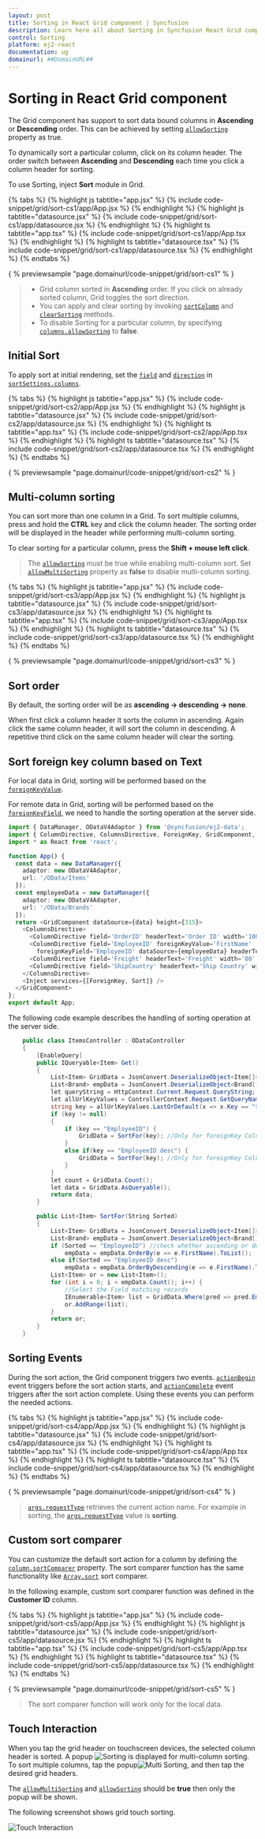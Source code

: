 ```yaml
---
layout: post
title: Sorting in React Grid component | Syncfusion
description: Learn here all about Sorting in Syncfusion React Grid component of Syncfusion Essential JS 2 and more.
control: Sorting 
platform: ej2-react
documentation: ug
domainurl: ##DomainURL##
---
```


# Sorting in React Grid component

The Grid component has support to sort data bound columns in **Ascending** or **Descending** order.
This can be achieved by setting [`allowSorting`](https://ej2.syncfusion.com/angular/documentation/api/grid/#allowsorting) property as true.

To dynamically sort a particular column, click on its column header.
The order switch between **Ascending** and **Descending** each time you click a column header for sorting.

To use Sorting, inject **Sort** module in Grid.

{% tabs %}
{% highlight js tabtitle="app.jsx" %}
{% include code-snippet/grid/sort-cs1/app/App.jsx %}
{% endhighlight %}
{% highlight js tabtitle="datasource.jsx" %}
{% include code-snippet/grid/sort-cs1/app/datasource.jsx %}
{% endhighlight %}
{% highlight ts tabtitle="app.tsx" %}
{% include code-snippet/grid/sort-cs1/app/App.tsx %}
{% endhighlight %}
{% highlight ts tabtitle="datasource.tsx" %}
{% include code-snippet/grid/sort-cs1/app/datasource.tsx %}
{% endhighlight %}
{% endtabs %}

{ % previewsample "page.domainurl/code-snippet/grid/sort-cs1" % }

> * Grid column sorted in **Ascending** order. If you click on already sorted column, Grid toggles the sort direction.
> * You can apply and clear sorting by invoking [`sortColumn`](https://ej2.syncfusion.com/angular/documentation/api/grid/#sortcolumn) and
[`clearSorting`](https://ej2.syncfusion.com/angular/documentation/api/grid/#clearsorting) methods.
> * To disable Sorting for a particular column, by specifying [`columns.allowSorting`](https://ej2.syncfusion.com/angular/documentation/api/grid/column/#allowsorting) to **false**.

## Initial Sort

To apply sort at initial rendering, set the [`field`](https://ej2.syncfusion.com/angular/documentation/api/grid/sortDescriptorModel/#field) and
[`direction`](https://ej2.syncfusion.com/angular/documentation/api/grid/sortDescriptorModel/#direction) in [`sortSettings.columns`](https://ej2.syncfusion.com/angular/documentation/api/grid/sortSettingsModel/#columns).

{% tabs %}
{% highlight js tabtitle="app.jsx" %}
{% include code-snippet/grid/sort-cs2/app/App.jsx %}
{% endhighlight %}
{% highlight js tabtitle="datasource.jsx" %}
{% include code-snippet/grid/sort-cs2/app/datasource.jsx %}
{% endhighlight %}
{% highlight ts tabtitle="app.tsx" %}
{% include code-snippet/grid/sort-cs2/app/App.tsx %}
{% endhighlight %}
{% highlight ts tabtitle="datasource.tsx" %}
{% include code-snippet/grid/sort-cs2/app/datasource.tsx %}
{% endhighlight %}
{% endtabs %}

{ % previewsample "page.domainurl/code-snippet/grid/sort-cs2" % }

## Multi-column sorting

You can sort more than one column in a Grid. To sort multiple columns, press and hold the **CTRL** key and click the column header. The sorting order will be displayed in the header while performing multi-column sorting.

To clear sorting for a particular column, press the **Shift + mouse left click**.

> The [`allowSorting`](https://ej2.syncfusion.com/angular/documentation/api/grid/#allowsorting) must be true while enabling multi-column sort.
> Set [`allowMultiSorting`](https://ej2.syncfusion.com/angular/documentation/api/grid/#allowmultisorting) property as **false** to disable multi-column sorting.

{% tabs %}
{% highlight js tabtitle="app.jsx" %}
{% include code-snippet/grid/sort-cs3/app/App.jsx %}
{% endhighlight %}
{% highlight js tabtitle="datasource.jsx" %}
{% include code-snippet/grid/sort-cs3/app/datasource.jsx %}
{% endhighlight %}
{% highlight ts tabtitle="app.tsx" %}
{% include code-snippet/grid/sort-cs3/app/App.tsx %}
{% endhighlight %}
{% highlight ts tabtitle="datasource.tsx" %}
{% include code-snippet/grid/sort-cs3/app/datasource.tsx %}
{% endhighlight %}
{% endtabs %}

{ % previewsample "page.domainurl/code-snippet/grid/sort-cs3" % }

## Sort order

By default, the sorting order will be as **ascending -> descending -> none**.

When first click a column header it sorts the column in ascending. Again click the same column header, it will sort the column in descending. A repetitive third click on the same column header will clear the sorting.

## Sort foreign key column based on Text

For local data in Grid, sorting will be performed based on the [`foreignKeyValue`](https://ej2.syncfusion.com/angular/documentation/api/grid/column/#foreignkeyvalue).

For remote data in Grid, sorting will be performed based on the [`foreignKeyField`](https://ej2.syncfusion.com/angular/documentation/api/grid/column/#foreignkeyfield), we need to handle the sorting operation at the server side.

```typescript
import { DataManager, ODataV4Adaptor } from '@syncfusion/ej2-data';
import { ColumnDirective, ColumnsDirective, ForeignKey, GridComponent, Inject, Sort } from '@syncfusion/ej2-react-grids';
import * as React from 'react';

function App() {
  const data = new DataManager({
    adaptor: new ODataV4Adaptor,
    url: '/OData/Items'
  });
  const employeeData = new DataManager({
    adaptor: new ODataV4Adaptor,
    url: '/OData/Brands'
  });
  return <GridComponent dataSource={data} height={315}>
    <ColumnsDirective>
      <ColumnDirective field='OrderID' headerText='Order ID' width='100' textAlign="Right" />
      <ColumnDirective field='EmployeeID' foreignKeyValue='FirstName'
        foreignKeyField='EmployeeID' dataSource={employeeData} headerText='Employee Name' width='150' />
      <ColumnDirective field='Freight' headerText='Freight' width='80' textAlign="Right" format='C2' />
      <ColumnDirective field='ShipCountry' headerText='Ship Country' width='100' />
    </ColumnsDirective>
    <Inject services={[ForeignKey, Sort]} />
  </GridComponent>
};
export default App;
```

The following code example describes the handling of sorting operation at the server side.

```cs
    public class ItemsController : ODataController
    {
        [EnableQuery]
        public IQueryable<Item> Get()
        {
            List<Item> GridData = JsonConvert.DeserializeObject<Item[]>(Properties.Resources.ItemsJson).AsQueryable().ToList();
            List<Brand> empData = JsonConvert.DeserializeObject<Brand[]>(Properties.Resources.BrandsJson).AsQueryable().ToList();
            let queryString = HttpContext.Current.Request.QueryString;
            let allUrlKeyValues = ControllerContext.Request.GetQueryNameValuePairs();
            string key = allUrlKeyValues.LastOrDefault(x => x.Key == "$orderby").Value;
            if (key != null)
            {
                if (key == "EmployeeID") {
                    GridData = SortFor(key); //Only for foreignKey Column ascending
                }
                else if(key == "EmployeeID desc") {
                    GridData = SortFor(key); //Only for foreignKey Column descending
                }
            }
            let count = GridData.Count();
            let data = GridData.AsQueryable();
            return data;
        }

        public List<Item> SortFor(String Sorted)
        {
            List<Item> GridData = JsonConvert.DeserializeObject<Item[]>(Properties.Resources.ItemsJson).AsQueryable().ToList();
            List<Brand> empData = JsonConvert.DeserializeObject<Brand[]>(Properties.Resources.BrandsJson).AsQueryable().ToList();
            if (Sorted == "EmployeeID") //check whether ascending or descending
                empData = empData.OrderBy(e => e.FirstName).ToList();
            else if(Sorted == "EmployeeID desc")
                empData = empData.OrderByDescending(e => e.FirstName).ToList();
            List<Item> or = new List<Item>();
            for (int i = 0; i < empData.Count(); i++) {
                //Select the Field matching records
                IEnumerable<Item> list = GridData.Where(pred => pred.EmployeeID == empData[i].EmployeeID).ToList();
                or.AddRange(list);
            }
            return or;
        }
    }
```

## Sorting Events

During the sort action, the Grid component triggers two events. [`actionBegin`](https://ej2.syncfusion.com/angular/documentation/api/grid/#actionbegin) event triggers before the sort action starts, and [`actionComplete`](https://ej2.syncfusion.com/angular/documentation/api/grid/#actioncomplete) event triggers after the sort action complete. Using these events you can perform the needed actions.

{% tabs %}
{% highlight js tabtitle="app.jsx" %}
{% include code-snippet/grid/sort-cs4/app/App.jsx %}
{% endhighlight %}
{% highlight js tabtitle="datasource.jsx" %}
{% include code-snippet/grid/sort-cs4/app/datasource.jsx %}
{% endhighlight %}
{% highlight ts tabtitle="app.tsx" %}
{% include code-snippet/grid/sort-cs4/app/App.tsx %}
{% endhighlight %}
{% highlight ts tabtitle="datasource.tsx" %}
{% include code-snippet/grid/sort-cs4/app/datasource.tsx %}
{% endhighlight %}
{% endtabs %}

{ % previewsample "page.domainurl/code-snippet/grid/sort-cs4" % }

> [`args.requestType`](https://ej2.syncfusion.com/angular/documentation/api/grid/sortEventArgs/#requesttype) retrieves the current action name.
For example in sorting, the [`args.requestType`](https://ej2.syncfusion.com/angular/documentation/api/grid/sortEventArgs/#requesttype) value is **sorting**.

## Custom sort comparer

You can customize the default sort action for a column by defining the [`column.sortComparer`](https://ej2.syncfusion.com/angular/documentation/api/grid/column/#sortcomparer) property.
The sort comparer function has the same functionality like
[`Array.sort`](https://developer.mozilla.org/en-US/docs/Web/JavaScript/Reference/Global_Objects/Array/sort) sort comparer.

In the following example, custom sort comparer function was defined in the **Customer ID** column.

{% tabs %}
{% highlight js tabtitle="app.jsx" %}
{% include code-snippet/grid/sort-cs5/app/App.jsx %}
{% endhighlight %}
{% highlight js tabtitle="datasource.jsx" %}
{% include code-snippet/grid/sort-cs5/app/datasource.jsx %}
{% endhighlight %}
{% highlight ts tabtitle="app.tsx" %}
{% include code-snippet/grid/sort-cs5/app/App.tsx %}
{% endhighlight %}
{% highlight ts tabtitle="datasource.tsx" %}
{% include code-snippet/grid/sort-cs5/app/datasource.tsx %}
{% endhighlight %}
{% endtabs %}

{ % previewsample "page.domainurl/code-snippet/grid/sort-cs5" % }

> The sort comparer function will work only for the local data.

## Touch Interaction

When you tap the grid header on touchscreen devices, the selected column header is sorted. A popup ![Sorting](images/sorting.jpg) is displayed for multi-column sorting.
To sort multiple columns, tap the popup![Multi Sorting](images/msorting.jpg), and then tap the desired grid headers.

 The [`allowMultiSorting`](https://ej2.syncfusion.com/angular/documentation/api/grid/#allowmultisorting) and [`allowSorting`](https://ej2.syncfusion.com/angular/documentation/api/grid/#allowsorting) should be **true** then only the popup will be shown.

The following screenshot shows grid touch sorting.

![Touch Interaction](images/touch-sorting.jpg)
